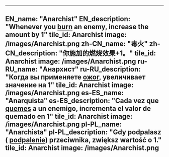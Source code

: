 ---

EN_name: "Anarchist"
EN_description: "Whenever you  <u>burn</u> an enemy, increase the amount by 1"
tile_id: Anarchist
image: /images/Anarchist.png
zh-CN_name: "毒火"
zh-CN_description: "你施加的燃烧效果+1。"
tile_id: Anarchist
image: /images/Anarchist.png
ru-RU_name: "Анархист"
ru-RU_description: "Когда вы применяете  <u>ожог</u>, увеличивает значение на 1"
tile_id: Anarchist
image: /images/Anarchist.png
es-ES_name: "Anarquista"
es-ES_description: "Cada vez que  <u>quemes</u> a un enemigo, incrementa el valor de quemado en 1"
tile_id: Anarchist
image: /images/Anarchist.png
pl-PL_name: "Anarchista"
pl-PL_description: "Gdy podpalasz ( <u>podpalenie</u>) przeciwnika, zwiększ wartość o 1."
tile_id: Anarchist
image: /images/Anarchist.png
---